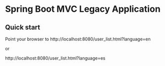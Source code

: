 Spring Boot MVC Legacy Application
===================================


Quick start
-----------
Point your browser to http://localhost:8080/user_list.html?language=en

or

http://localhost:8080/user_list.html?language=es